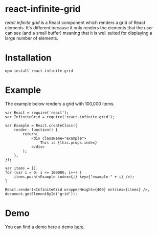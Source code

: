 # react-infinite-grid

_react infinite grid_ is a React component which renders a grid of React elements. It's different because it only renders the elements that the user can see (and a small buffer) meaning that it is well suited for displaying a large number of elements.

# Installation

```
npm install react-infinite-grid
```

# Example

The example below renders a grid with 100,000 items.

```
var React = require('react');
var InfiniteGrid = require('react-infinite-grid');

var Example = React.createClass({
	render: function() {
		return(
			<div className="example">
				This is {this.props.index}
			</div>
		);
	},
});

var items = [];
for (var i = 0; i <= 100000; i++) {
	items.push(<Example index={i} key={"example-" + i} />);
}

React.render(<InfiniteGrid wrapperHeight={400} entries={items} />, document.getElementById('grid'));
```

# Demo

You can find a demo here a demo [here](http://ggordan.com/post/react-infinite-grid.html).
